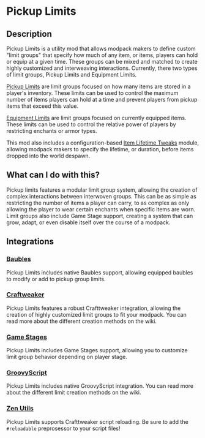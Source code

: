 # Pickup Limits #

## Description ##

Pickup Limits is a utility mod that allows modpack makers to define custom "limit groups" that specify how much of any item, or items, players can hold or equip at a given time. These groups can be mixed and matched to create highly customized and interweaving interactions. Currently, there two types of limit groups, Pickup Limits and Equipment Limits.

[Pickup Limits](https://github.com/Invadermonky/PickupLimits/wiki/Pickup-Limits) are limit groups focused on how many items are stored in a player's inventory. These limits can be used to control the maximum number of items players can hold at a time and prevent players from pickup items that exceed this value.

[Equipment Limits](https://github.com/Invadermonky/PickupLimits/wiki/Equipment-Limits) are limit groups focused on currently equipped items. These limits can be used to control the relative power of players by restricting enchants or armor types.

This mod also includes a configuration-based [Item Lifetime Tweaks](https://github.com/Invadermonky/PickupLimits/wiki/Item-Lifetime-Tweaks) module, allowing modpack makers to specify the lifetime, or duration, before items dropped into the world despawn.

## What can I do with this? ##

Pickup limits features a modular limit group system, allowing the creation of complex interactions between interwoven groups. This can be as simple as restricting the number of items a player can carry, to as complex as only allowing the player to wear certain enchants when specific items are worn. Limit groups also include Game Stage support, creating a system that can grow, adapt, or even disable itself over the course of a modpack.

## Integrations ##

### [Baubles](https://www.curseforge.com/minecraft/mc-mods/baubles) ###

Pickup Limits includes native Baubles support, allowing equipped baubles to modify or add to pickup group limits.

### [Craftweaker](https://www.curseforge.com/minecraft/mc-mods/crafttweaker) ###

Pickup Limits features a robust Crafttweaker integration, allowing the creation of highly customized limit groups to fit your modpack. You can read more about the different creation methods on the wiki.

### [Game Stages](https://www.curseforge.com/minecraft/mc-mods/game-stages) ###

Pickup Limits includes Game Stages support, allowing you to customize limit group behavior depending on player stage.

### [GroovyScript](https://www.curseforge.com/minecraft/mc-mods/groovyscript) ###

Pickup Limits includes native GroovyScript integration. You can read more about the different limit creation methods on the wiki.

### [Zen Utils](https://www.curseforge.com/minecraft/mc-mods/zenutil) ###

Pickup Limits supports Crafttweaker script reloading. Be sure to add the ```#reloadable``` preprosessor to your script files!